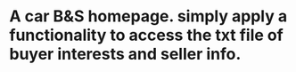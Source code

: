 # A car B&S homepage. simply apply a functionality to access the txt file of buyer interests and seller info.
